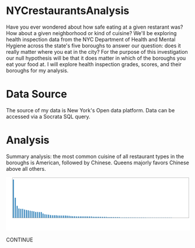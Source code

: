 # NYCrestaurantsAnalysis

Have you ever wondered about how safe eating at a given restarant was? How about a given neighborhood or kind of cuisine? We'll be exploring health inspection data from the NYC Department of Health and Mental Hygiene across the state's five boroughs to answer our question: does it really matter where you eat in the city? For the purpose of this investigation our null hypothesis will be that it does matter in which of the boroughs you eat your food at. I will explore health inspection grades, scores, and their boroughs for my analysis.

# Data Source
The source of my data is New York's Open data platform. Data can be accessed via a Socrata SQL query.

# Analysis

Summary analysis: the most common cuisine of all restaurant types in the boroughs is American, followed by Chinese. Queens majorly favors Chinese above all others.

<img src = https://github.com/CBanalyst10/NYCrestaurantsAnalysis/blob/main/img/ctypesallboros.png>

CONTINUE
